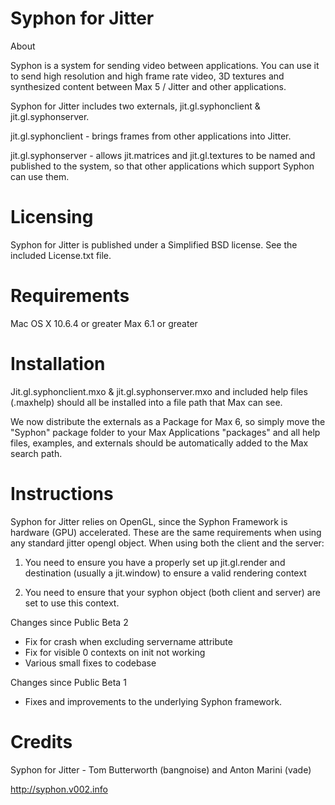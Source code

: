 
Syphon for Jitter
===

About

Syphon is a system for sending video between applications. You can use it to send high resolution and high frame rate video, 3D textures and synthesized content between Max 5 / Jitter and other applications.

Syphon for Jitter includes two externals, jit.gl.syphonclient & jit.gl.syphonserver. 

jit.gl.syphonclient - brings frames from other applications into Jitter.

jit.gl.syphonserver - allows jit.matrices and jit.gl.textures to be named and published to the system, so that other applications which support Syphon can use them.

Licensing
====

Syphon for Jitter is published under a Simplified BSD license. See the included License.txt file.

Requirements
====

Mac OS X 10.6.4 or greater
Max 6.1 or greater

Installation
====

Jit.gl.syphonclient.mxo & jit.gl.syphonserver.mxo and included help files (.maxhelp) should all be installed into a file path that Max can see.

We now distribute the externals as a Package for Max 6, so simply move the "Syphon" package folder to your Max Applications "packages" and all help files, examples, and externals should be automatically added to the Max search path.

Instructions
====

Syphon for Jitter relies on OpenGL, since the Syphon Framework is hardware (GPU) accelerated. These are the same requirements when using any standard jitter opengl object. When using both the client and the server:

1. You need to ensure you have a properly set up jit.gl.render and destination (usually a jit.window) to ensure a valid rendering context

2. You need to ensure that your syphon object (both client and server) are set to use this context.

Changes since Public Beta 2
- Fix for crash when excluding servername attribute
- Fix for visible 0 contexts on init not working
- Various small fixes to codebase

Changes since Public Beta 1
- Fixes and improvements to the underlying Syphon framework.

Credits
====

Syphon for Jitter - Tom Butterworth (bangnoise) and Anton Marini (vade)

http://syphon.v002.info
